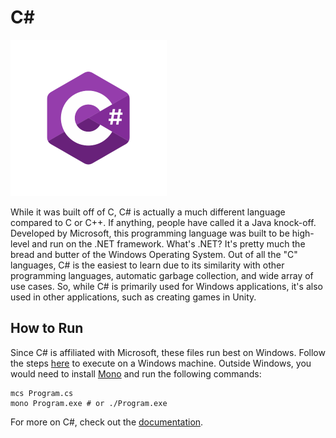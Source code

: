 # C\#
![C# Logo](img-csharp.png)

While it was built off of C, C# is actually a much different language compared to C or C++. If anything, people have called it a Java knock-off. Developed by Microsoft, this programming language was built to be high-level and run on the .NET framework. What's .NET? It's pretty much the bread and butter of the Windows Operating System. Out of all the "C" languages, C# is the easiest to learn due to its similarity with other programming languages, automatic garbage collection, and wide array of use cases. So, while C# is primarily used for Windows applications, it's also used in other applications, such as creating games in Unity.

## How to Run
Since C# is affiliated with Microsoft, these files run best on Windows. Follow the steps [here](https://www.geeksforgeeks.org/hello-world-in-c-sharp/) to execute on a Windows machine. Outside Windows, you would need to install [Mono](https://www.tutorialspoint.com/executing-chash-code-in-linux) and run the following commands:
```
mcs Program.cs
mono Program.exe # or ./Program.exe
```
For more on C#, check out the [documentation](https://docs.microsoft.com/en-us/dotnet/csharp/).
